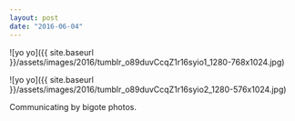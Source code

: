 ```yaml
---
layout: post
date: "2016-06-04"
---
```


![yo yo]({{ site.baseurl }}/assets/images/2016/tumblr_o89duvCcqZ1r16syio1_1280-768x1024.jpg)

![yo yo]({{ site.baseurl }}/assets/images/2016/tumblr_o89duvCcqZ1r16syio2_1280-576x1024.jpg)

Communicating by bigote photos.
